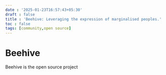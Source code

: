```yaml
---
date : '2025-01-23T16:57:43+05:30'
draft : false
title : 'Beehive: Leveraging the expression of marginalised peoples.'
toc : false
tags: [community,open source]
---
```


# Beehive 
Beehive is the open source project 
